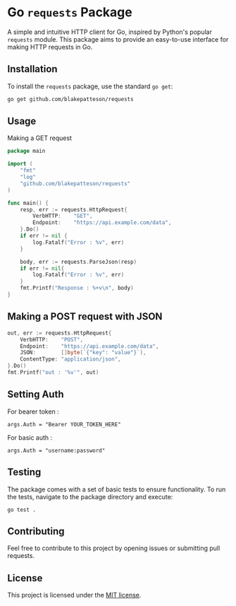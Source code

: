 # Go `requests` Package

A simple and intuitive HTTP client for Go, inspired by Python's popular `requests` module. This package aims to provide an easy-to-use interface for making HTTP requests in Go.

## Installation

To install the `requests` package, use the standard `go get`:

```bash
go get github.com/blakepatteson/requests
```

## Usage

Making a GET request

```go
package main

import (
	"fmt"
	"log"
	"github.com/blakepatteson/requests"
)

func main() {
	resp, err := requests.HttpRequest{
		VerbHTTP:    "GET",
		Endpoint:    "https://api.example.com/data",
	}.Do()
	if err != nil {
		log.Fatalf("Error : %v", err)
	}

	body, err := requests.ParseJson(resp)
    if err != nil{
        log.Fatalf("Error : %v", err)
    }
	fmt.Printf("Response : %+v\n", body)
}
```

## Making a POST request with JSON

```go
out, err := requests.HttpRequest{
	VerbHTTP:    "POST",
	Endpoint:    "https://api.example.com/data",
	JSON:        []byte(`{"key": "value"}`),
	ContentType: "application/json",
}.Do()
fmt.Printf("out : '%v'", out)
```

## Setting Auth

For bearer token :

```
args.Auth = "Bearer YOUR_TOKEN_HERE"
```

For basic auth :

```
args.Auth = "username:password"
```

## Testing

The package comes with a set of basic tests to ensure functionality. To run the tests, navigate to the package directory and execute:

```
go test .
```

## Contributing

Feel free to contribute to this project by opening issues or submitting pull requests.

## License

This project is licensed under the [MIT license](/LICENSE).
